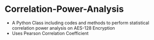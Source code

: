 # Correlation-Power-Analysis
* A Python Class including codes and methods to perform statistical correlation power analysis on AES-128 Encryption
* Uses Pearson Correlation Coefficient 

